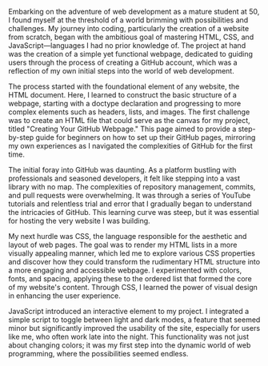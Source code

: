 Embarking on the adventure of web development as a mature student at 50, I found myself at the threshold of a world brimming with possibilities and challenges. My journey into coding, particularly the creation of a website from scratch, began with the ambitious goal of mastering HTML, CSS, and JavaScript—languages I had no prior knowledge of. The project at hand was the creation of a simple yet functional webpage, dedicated to guiding users through the process of creating a GitHub account, which was a reflection of my own initial steps into the world of web development.

The process started with the foundational element of any website, the HTML document. Here, I learned to construct the basic structure of a webpage, starting with a doctype declaration and progressing to more complex elements such as headers, lists, and images. The first challenge was to create an HTML file that could serve as the canvas for my project, titled "Creating Your GitHub Webpage." This page aimed to provide a step-by-step guide for beginners on how to set up their GitHub pages, mirroring my own experiences as I navigated the complexities of GitHub for the first time.

The initial foray into GitHub was daunting. As a platform bustling with professionals and seasoned developers, it felt like stepping into a vast library with no map. The complexities of repository management, commits, and pull requests were overwhelming. It was through a series of YouTube tutorials and relentless trial and error that I gradually began to understand the intricacies of GitHub. This learning curve was steep, but it was essential for hosting the very website I was building.

My next hurdle was CSS, the language responsible for the aesthetic and layout of web pages. The goal was to render my HTML lists in a more visually appealing manner, which led me to explore various CSS properties and discover how they could transform the rudimentary HTML structure into a more engaging and accessible webpage. I experimented with colors, fonts, and spacing, applying these to the ordered list that formed the core of my website's content. Through CSS, I learned the power of visual design in enhancing the user experience.

JavaScript introduced an interactive element to my project. I integrated a simple script to toggle between light and dark modes, a feature that seemed minor but significantly improved the usability of the site, especially for users like me, who often work late into the night. This functionality was not just about changing colors; it was my first step into the dynamic world of web programming, where the possibilities seemed endless.
